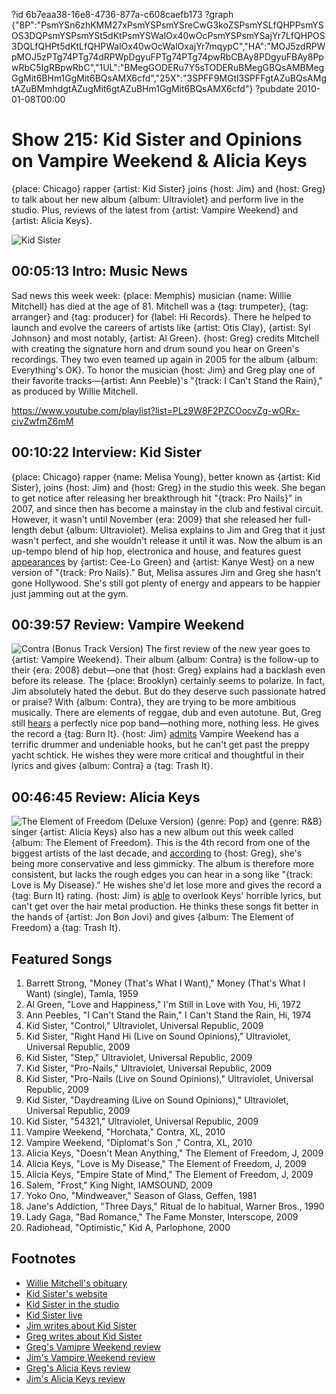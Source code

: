 ?id 6b7eaa38-16e8-4736-877a-c608caefb173
?graph {"8P":"PsmYSn6zhKMM27xPsmYSPsmYSreCwG3koZSPsmYSLfQHPPsmYSOS3DQPsmYSPsmYSt5dKtPsmYSWalOx40wOcPsmYSPsmYSajYr7LfQHPOS3DQLfQHPt5dKtLfQHPWalOx40wOcWalOxajYr7mqypC","HA":"MOJ5zdRPWpMOJ5zPTg74PTg74dRPWpDgyuFPTg74PTg74pwRbCBAy8PDgyuFBAy8PpwRbC5IgRBpwRbC","1UL":"BMegGODERu7Y5sTODERuBMegGBQsAMBMegGgMit6BHm1GgMit6BQsAMX6cfd","25X":"3SPFF9MGtl3SPFFgtAZuBQsAMgtAZuBMmhdgtAZugMit6gtAZuBHm1GgMit6BQsAMX6cfd"}
?pubdate 2010-01-08T00:00

# Show 215: Kid Sister and Opinions on Vampire Weekend & Alicia Keys
{place: Chicago} rapper {artist: Kid Sister} joins {host: Jim} and {host: Greg} to talk about her new album {album: Ultraviolet} and perform live in the studio. Plus, reviews of the latest from {artist: Vampire Weekend} and {artist: Alicia Keys}.

![Kid Sister](https://static.soundopinions.org/images/2010/kidsister.jpg)

## 00:05:13 Intro: Music News
Sad news this week week: {place: Memphis} musician {name: Willie Mitchell} has died at the age of 81. Mitchell was a {tag: trumpeter}, {tag: arranger} and {tag: producer} for {label: Hi Records}. There he helped to launch and evolve the careers of artists like {artist: Otis Clay}, {artist: Syl Johnson} and most notably, {artist: Al Green}. {host: Greg} credits Mitchell with creating the signature horn and drum sound you hear on Green's recordings. They two even teamed up again in 2005 for the album {album: Everything's OK}. To honor the musician {host: Jim} and Greg play one of their favorite tracks—{artist: Ann Peeble}'s "{track: I Can't Stand the Rain}," as produced by Willie Mitchell.

https://www.youtube.com/playlist?list=PLz9W8F2PZCOocvZg-wORx-civZwfmZ6mM 
## 00:10:22 Interview: Kid Sister
{place: Chicago} rapper {name: Melisa Young}, better known as {artist: Kid Sister}, joins {host: Jim} and {host: Greg} in the studio this week. She began to get notice after releasing her breakthrough hit "{track: Pro Nails}" in 2007, and since then has become a mainstay in the club and festival circuit. However, it wasn't until November {era: 2009} that she released her full-length debut {album: Ultraviolet}. Melisa explains to Jim and Greg that it just wasn't perfect, and she wouldn't release it until it was. Now the album is an up-tempo blend of hip hop, electronica and house, and features guest [appearances](http://hypem.com/track/988485/Kid+Sister+-+Daydreaming+Ft+Cee+Lo+) by {artist: Cee-Lo Green} and {artist: Kanye West} on a new version of "{track: Pro Nails}." But, Melisa assures Jim and Greg she hasn't gone Hollywood. She's still got plenty of energy and appears to be happier just jamming out at the gym.

## 00:39:57 Review: Vampire Weekend
![Contra (Bonus Track Version)](https://static.soundopinions.org/assets/215/1UL0.jpg)
The first review of the new year goes to {artist: Vampire Weekend}. Their album {album: Contra} is the follow-up to their {era: 2008} debut—one that {host: Greg} explains had a backlash even before its release. The {place: Brooklyn} certainly seems to polarize. In fact, Jim absolutely hated the debut.  But do they deserve such passionate hatred or praise? With {album: Contra}, they are trying to be more ambitious musically. There are elements of reggae, dub and even autotune. But, Greg still [hears](http://leisureblogs.chicagotribune.com/turn_it_up/2010/01/album-review-vampire-weekend-contra.html) a perfectly nice pop band—nothing more, nothing less. He gives the record a {tag: Burn It}. {host: Jim} [admits](http://blogs.suntimes.com/derogatis/2010/01/vampire_weekend_contra_xl_1_st.html) Vampire Weekend has a terrific drummer and undeniable hooks, but he can't get past the preppy yacht schtick. He wishes they were more critical and thoughtful in their lyrics and gives {album: Contra} a {tag: Trash It}.

## 00:46:45 Review: Alicia Keys
![The Element of Freedom (Deluxe Version)](https://static.soundopinions.org/assets/215/25X0.jpg)
{genre: Pop} and {genre: R&B} singer {artist: Alicia Keys} also has a new album out this week called {album: The Element of Freedom}.  This is the 4th record from one of the biggest artists of the last decade, and [according](http://www.chicagotribune.com/entertainment/music/chi-sc-music-quarter-keys-1211dec15,0,6116849.story) to {host: Greg}, she's being more conservative and less gimmicky. The album is therefore more consistent, but lacks the rough edges you can hear in a song like "{track: Love is My Disease}." He wishes she'd let lose more and gives the record a {tag: Burn It} rating. {host: Jim} is [able](http://blogs.suntimes.com/derogatis/2010/01/alicia_keys_the_element_of_fre.html) to overlook Keys' horrible lyrics, but can't get over the hair metal production. He thinks these songs fit better in the hands of {artist: Jon Bon Jovi} and gives {album: The Element of Freedom} a {tag: Trash It}. 

## Featured Songs
1. Barrett Strong, "Money (That's What I Want)," Money (That's What I Want) (single), Tamla, 1959 
1. Al Green, "Love and Happiness," I'm Still in Love with You, Hi, 1972 
1. Ann Peebles, "I Can't Stand the Rain," I Can't Stand the Rain, Hi, 1974 
1. Kid Sister, "Control," Ultraviolet, Universal Republic, 2009 
1. Kid Sister,  "Right Hand Hi (Live on Sound Opinions)," Ultraviolet, Universal Republic, 2009   
1. Kid Sister, "Step," Ultraviolet, Universal Republic, 2009 
1. Kid Sister, "Pro-Nails," Ultraviolet, Universal Republic, 2009  
1. Kid Sister, "Pro-Nails (Live on Sound Opinions)," Ultraviolet, Universal Republic, 2009  
1. Kid Sister, "Daydreaming (Live on Sound Opinions)," Ultraviolet, Universal Republic, 2009  
1. Kid Sister, "54321," Ultraviolet, Universal Republic, 2009  
1. Vampire Weekend, "Horchata," Contra, XL, 2010 
1. Vampire Weekend, "Diplomat's Son ," Contra, XL, 2010 
1. Alicia Keys, "Doesn't Mean Anything," The Element of Freedom, J, 2009 
1. Alicia Keys, "Love is My Disease," The Element of Freedom, J, 2009 
1. Alicia Keys, "Empire State of Mind," The Element of Freedom, J, 2009  
1. Salem, "Frost," King Night, IAMSOUND, 2009 
1. Yoko Ono, "Mindweaver," Season of Glass, Geffen, 1981 
1. Jane's Addiction, "Three Days," Ritual de lo habitual, Warner Bros., 1990 
1. Lady Gaga, "Bad Romance," The Fame Monster, Interscope, 2009
1. Radiohead, "Optimistic," Kid A, Parlophone, 2000 

## Footnotes
- [Willie Mitchell's obituary](http://www.commercialappeal.com/news/2010/jan/05/musician-music-producer-willie-mitchell-dies-age-8/)
- [Kid Sister's website](http://kidsistermusic.com/)
- [Kid Sister in the studio](http://www.flickr.com/photos/soundopinions/sets/72157622906484552/)
- [Kid Sister live](http://www.wbez.org/agill/2010/01/videos-kid-sister-performing-for-this-weeks-sound-opinions/10957)
- [Jim writes about Kid Sister](http://blogs.suntimes.com/derogatis/2009/11/kid_sister_finally_gets_ready.html)
- [Greg writes about Kid Sister](http://leisureblogs.chicagotribune.com/turn_it_up/2009/12/kid-sister-a-rising-pop-star-with-a-bluecollar-attitude.html)
- [Greg's Vamipre Weekend review](http://leisureblogs.chicagotribune.com/turn_it_up/2010/01/album-review-vampire-weekend-contra.html)
- [Jim's Vampire Weekend review](http://blogs.suntimes.com/derogatis/2010/01/vampire_weekend_contra_xl_1_st.html)
- [Greg's Alicia Keys review](http://www.chicagotribune.com/entertainment/music/chi-sc-music-quarter-keys-1211dec15,0,6116849.story)
- [Jim's Alicia Keys review](http://blogs.suntimes.com/derogatis/2010/01/alicia_keys_the_element_of_fre.html)
